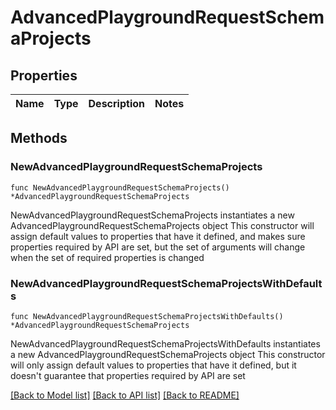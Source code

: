 # AdvancedPlaygroundRequestSchemaProjects

## Properties

Name | Type | Description | Notes
------------ | ------------- | ------------- | -------------

## Methods

### NewAdvancedPlaygroundRequestSchemaProjects

`func NewAdvancedPlaygroundRequestSchemaProjects() *AdvancedPlaygroundRequestSchemaProjects`

NewAdvancedPlaygroundRequestSchemaProjects instantiates a new AdvancedPlaygroundRequestSchemaProjects object
This constructor will assign default values to properties that have it defined,
and makes sure properties required by API are set, but the set of arguments
will change when the set of required properties is changed

### NewAdvancedPlaygroundRequestSchemaProjectsWithDefaults

`func NewAdvancedPlaygroundRequestSchemaProjectsWithDefaults() *AdvancedPlaygroundRequestSchemaProjects`

NewAdvancedPlaygroundRequestSchemaProjectsWithDefaults instantiates a new AdvancedPlaygroundRequestSchemaProjects object
This constructor will only assign default values to properties that have it defined,
but it doesn't guarantee that properties required by API are set


[[Back to Model list]](../README.md#documentation-for-models) [[Back to API list]](../README.md#documentation-for-api-endpoints) [[Back to README]](../README.md)


